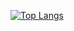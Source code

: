 
[![Top Langs](https://github-readme-stats.vercel.app/api/top-langs/?username=Niklas-Seppala&layout=compact&langs_count=6&hide=HTML,CSS,ShaderLab,HLSL)](https://github.com/anuraghazra/github-readme-stats)
